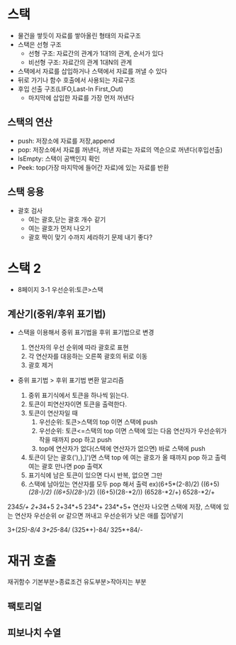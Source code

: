 # 스택
- 물건을 쌓듯이 자료를 쌓아올린 형태의 자료구조
- 스택은 선형 구조
    - 선형 구조: 자료간의 관계가 1대1의 관계, 순서가 있다
    - 비선형 구조: 자료간의 관계 1대N의 관계
- 스택에서 자료를 삽입하거나 스택에서 자료를 꺼낼 수 있다
- 뒤로 가기나 함수 호출에서 사용되는 자료구조
- 후입 선출 구조(LIFO,Last-In First_Out)
    - 마지막에 삽입한 자료를 가장 먼저 꺼낸다
## 스택의 연산
- push: 저장소에 자료를 저장,append
- pop: 저장소에서 자료를 꺼낸다, 꺼낸 자료는 자료의 역순으로 꺼낸다(후입선출)
- IsEmpty: 스택이 공백인지 확인
- Peek: top(가장 마지막에 들어간 자료)에 있는 자료를 반환
## 스택 응용
- 괄호 검사
    - 여는 괄호,닫는 괄호 개수 같기
    - 여는 괄호가 먼저 나오기
    - 괄호 짝이 맞기
      수까지 세라하기 문제 내기 좋다?
# 스택 2
- 8페이지 3-1 우선순위:토큰>스택
## 계산기(중위/후위  표기법)
- 스택을 이용해서 중위 표기법을 후위 표기법으로 변경
    1. 연산자의 우선 순위에 따라 괄호로 표현
    2. 각 연산자를 대응하는 오른쪽 괄호의 뒤로 이동
    3. 괄호 제거

- 중위 표기법 > 후위 표기법 변환 알고리즘
    1. 중위 표기식에서 토큰을 하나씩 읽는다.
    2. 토큰이 피연산자이면 토큰을 출력한다.
    3. 토큰이 연산자일 때
        1. 우선순위: 토큰>스택의 top 이면 스택에 push
        2. 우선순위: 토큰<=스택의 top 이면 스택에 있는 다음 연산자가 우선순위가 작을 때까지 pop 하고 push
        3. top에 연산자가 없다(스택에 연산자가 없으면) 바로 스택에 push
    4. 토큰이 닫는 괄호('),},]')면 스택 top 에 여는 괄호가 올 때까지 pop 하고 출력 여는 괄호 만나면 pop 출력X
    5. 표기식에 남은 토큰이 있으면 다시 반복, 없으면 그만
    6. 스택에 남아있는 연산자를 모두 pop 해서 출력
       ex)(6+5*(2-8)/2)
       ((6+5)*(28-)/2)
       ((6+5)(28-*)/2)
       ((6+5)(28-*2/))
       (6528-*2/+)
       6528-*2/+

234*5/+
2+3*4+5
2+34*+5
234*+
234*+5+
연산자 나오면 스택에 저장, 스택에 있는 연산자 우선순위 or 같으면 꺼내고 우선순위가 낮은 애를 집어넣기



3+(2*5)-8/4
3+25*-84/
(325*+)-84/
325*+84/-
# 재귀 호출
재귀함수 기본부분>종료조건 유도부분>작아지는 부분
## 팩토리얼
## 피보나치 수열
